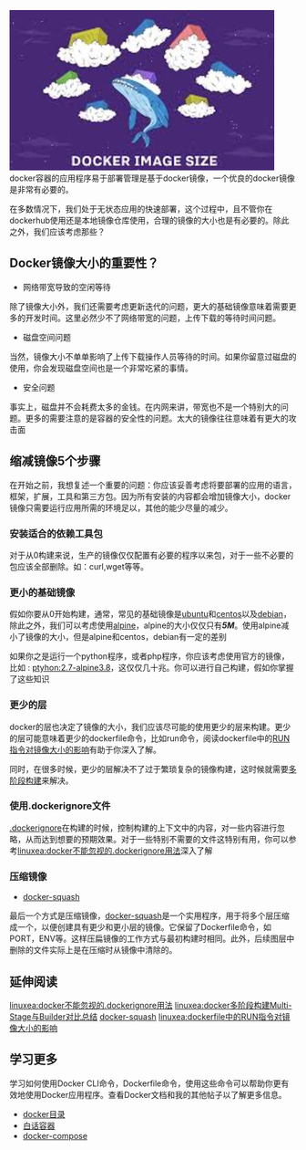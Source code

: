 ![20190227074158](../img/20190227074158.png)
docker容器的应用程序易于部署管理是基于docker镜像，一个优良的docker镜像是非常有必要的。

在多数情况下，我们处于无状态应用的快速部署，这个过程中，且不管你在dockerhub使用还是本地镜像仓库使用，合理的镜像的大小也是有必要的。除此之外，我们应该考虑那些？

## Docker镜像大小的重要性？

- 网络带宽导致的空闲等待

除了镜像大小外，我们还需要考虑更新迭代的问题，更大的基础镜像意味着需要更多的开发时间。这里必然少不了网络带宽的问题，上传下载的等待时间问题。

- 磁盘空间问题

当然，镜像大小不单单影响了上传下载操作人员等待的时间。如果你留意过磁盘的使用，你会发现磁盘空间也是一个非常吃紧的事情。

-  安全问题

事实上，磁盘并不会耗费太多的金钱。在内网来讲，带宽也不是一个特别大的问题。更多的需要注意的是容器的安全性的问题。太大的镜像往往意味着有更大的攻击面

## 缩减镜像5个步骤

在开始之前，我想复述一个重要的问题：你应该妥善考虑将要部署的应用的语言，框架，扩展，工具和第三方包。因为所有安装的内容都会增加镜像大小，docker镜像只需要运行应用所需的环境足以，其他的能少尽量的减少。

### 安装适合的依赖工具包

对于从0构建来说，生产的镜像仅仅配置有必要的程序以来包，对于一些不必要的包应该全部删除。如：curl,wget等等。

### 更小的基础镜像

假如你要从0开始构建，通常，常见的基础镜像是[ubuntu](https://hub.docker.com/_/ubuntu)和[centos](https://hub.docker.com/_/centos)以及[debian](https://hub.docker.com/_/debian)，除此之外，我们可以考虑使用[alpine](https://hub.docker.com/_/alpine)，alpine的大小仅仅只有***5M***。使用alpine减小了镜像的大小，但是alpine和centos，debian有一定的差别

如果你之是运行一个python程序，或者php程序，你应该考虑使用官方的镜像，比如 : [ptyhon:2.7-alpine3.8](https://hub.docker.com/_/python?tab=tags)，这仅仅几十兆。你可以进行自己构建，假如你掌握了这些知识

### 更少的层

docker的层也决定了镜像的大小，我们应该尽可能的使用更少的层来构建。更少的层可能意味着更少的dockerfile命令，比如run命令，阅读dockerfile中的[RUN指令对镜像大小的影响](https://www.linuxea.com/2305.html)有助于你深入了解。

同时，在很多时候，更少的层解决不了过于繁琐复杂的镜像构建，这时候就需要[多阶段构建](https://www.linuxea.com/2293.html)来解决。

### 使用.dockerignore文件

[.dockerignore](https://www.linuxea.com/2297.html)在构建的时候，控制构建的上下文中的内容，对一些内容进行忽略，从而达到想要的预期效果。对于一些特别不需要的文件这特别有用，你可以参考[linuxea:docker不能忽视的.dockerignore用法](https://www.linuxea.com/2297.html)深入了解

### 压缩镜像

- [docker-squash](https://github.com/jwilder/docker-squash)

最后一个方式是压缩镜像，[docker-squash](https://github.com/jwilder/docker-squash)是一个实用程序，用于将多个层压缩成一个，以便创建具有更少和更小层的镜像。它保留了Dockerfile命令，如PORT，ENV等。这样压扁镜像的工作方式与最初构建时相同。此外，后续图层中删除的文件实际上是在压缩时从镜像中清除的。

## 延伸阅读

[linuxea:docker不能忽视的.dockerignore用法](https://www.linuxea.com/2297.html)
[linuxea:docker多阶段构建Multi-Stage与Builder对比总结](https://www.linuxea.com/2293.html)
[docker-squash](https://github.com/jwilder/docker-squash)
[linuxea:dockerfile中的RUN指令对镜像大小的影响](https://www.linuxea.com/2305.html)

## 学习更多

学习如何使用Docker CLI命令，Dockerfile命令，使用这些命令可以帮助你更有效地使用Docker应用程序。查看Docker文档和我的其他帖子以了解更多信息。

- [docker目录](https://www.linuxea.com/category/big-data/)
- [白话容器](https://www.linuxea.com/tag/%E7%99%BD%E8%AF%9D%E5%AE%B9%E5%99%A8/)
- [docker-compose](https://www.linuxea.com/tag/docker-compose/)
